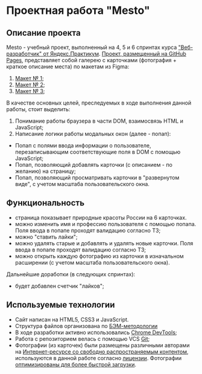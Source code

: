 # Проектная работа "Mesto"

## Описание проекта

Mesto - учебный проект, выполненный на 4, 5 и 6 спринтах курса ["Веб-разработчик" от Яндекс.Практикум](https://practicum.yandex.ru/web).
[Проект, размещенный на GitHub Pages](https://cosmopolityan.github.io/mesto/), представляет собой галерею с карточками (фотография + краткое описание места) по макетам из Figma:
1. [Макет № 1](https://www.figma.com/file/2cn9N9jSkmxD84oJik7xL7/JavaScript.-Sprint-4?node-id=0%3A1);
2. [Макет № 2](https://www.figma.com/file/bjyvbKKJN2naO0ucURl2Z0/JavaScript.-Sprint-5?node-id=0%3A1);
3. [Макет № 3](https://www.figma.com/file/kRVLKwYG3d1HGLvh7JFWRT/JavaScript.-Sprint-6?node-id=0%3A1);


В качестве основных целей, преследуемых в ходе выполнения данной работы, стоит выделить:
1. Понимание работы браузера в части DOM, взаимосвязь HTML и JavaScript;
2. Написание логики работы модальных окон (далее - попап):
* Попап с полями ввода информации о пользователе, перезаписывающим соответствующие поля в DOM с помощью JavaScript;
* Попап, позволяющий добавлять карточки (с описанием - по желанию) на страницу;
* Попап, позволяющий просматривать карточки в "развернутом виде", с учетом масштаба пользовательского окна.

## Функциональность

* страница показывает природные красоты России на 6 карточках.
* можно изменить имя и профессию пользователя с помощью попапа. Поля ввода в попапе проходят валидацию согласно ТЗ;
* можно "ставить лайки";
* можно удалять старые и добавлять и удалять новые карточки. Поля ввода в попапе проходят валидацию согласно ТЗ;
* можно открыть каждую фотографию из карточки в изначальном расширении (с учетом масштаба пользовательского окна).

Дальнейшие доработки (в следующих спринтах):
* будет добавлен счетчик "лайков";

## Используемые технологии

* Сайт написан на HTML5, CSS3 и JavaScript.
* Структура файлов организована по [БЭМ-методологии](https://ru.bem.info/)
* В ходе разработки активно использовались [Chrome DevTools](https://developer.chrome.com/docs/devtools/);
* Работа с репозиторием велась с помощью VCS [Git](https://ru.wikipedia.org/wiki/Git);
* Фотографии (из карточек) были размещены различными авторами на [Интернет-ресурсе со свободно распространяемым контентом](https://unsplash.com/), используются в данной работе согласно [лицензии](https://unsplash.com/license). Фотографии [оптимизированы для более быстрой загрузки](https://tinypng.com/).
